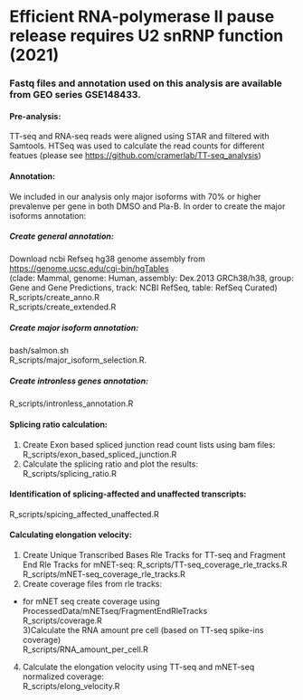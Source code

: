 # Efficient RNA-polymerase II pause release requires U2 snRNP function (2021)

### Fastq files and annotation used on this analysis are available from GEO series GSE148433.

#### Pre-analysis:   
TT-seq and RNA-seq reads were aligned using STAR and filtered with Samtools. HTSeq  was used to calculate the read counts for different featues (please see https://github.com/cramerlab/TT-seq_analysis)

#### Annotation:
We included in our analysis only major isoforms with 70% or higher prevalenve per gene in both DMSO and Pla-B.
In order to create the major isoforms annotation:  

##### Create general annotation:
Download ncbi Refseq hg38 genome assembly from https://genome.ucsc.edu/cgi-bin/hgTables   
(clade: Mammal, genome: Human,  assembly: Dex.2013 GRCh38/h38, group: Gene and Gene Predictions, track: NCBI RefSeq, table: RefSeq Curated)   
R_scripts/create_anno.R   
R_scripts/create_extended.R 

##### Create major isoform annotation:
bash/salmon.sh  
R_scripts/major_isoform_selection.R. 

##### Create intronless genes annotation:
R_scripts/intronless_annotation.R   

#### Splicing ratio calculation:
1) Create Exon based spliced junction read count lists using bam files:  
R_scripts/exon_based_spliced_junction.R   
2) Calculate the splicing ratio and plot the results:  
R_scripts/splicing_ratio.R

#### Identification of splicing-affected and unaffected transcripts:
R_scripts/spicing_affected_unaffected.R

#### Calculating elongation velocity:
1) Create Unique Transcribed Bases Rle Tracks for TT-seq and Fragment End Rle Tracks for mNET-seq: 
R_scripts/TT-seq_coverage_rle_tracks.R  
R_scripts/mNET-seq_coverage_rle_tracks.R  
2) Create coverage files from rle tracks:  
- for mNET seq create coverage using ProcessedData/mNETseq/FragmentEndRleTracks  
R_scripts/coverage.R  
3)Calculate the RNA amount pre cell (based on TT-seq spike-ins coverage)  
R_scripts/RNA_amount_per_cell.R  
4) Calculate the elongation velocity using TT-seq and mNET-seq normalized coverage:  
R_scripts/elong_velocity.R  
